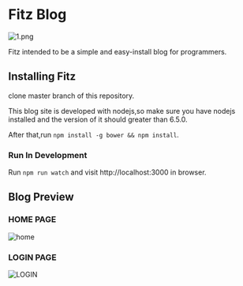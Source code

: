 # Fitz Blog
![1.png](https://ooo.0o0.ooo/2017/03/17/58cbf687d88cf.png)

Fitz intended to be a simple and easy-install blog for programmers.

## Installing Fitz
clone master branch of this repository.

This blog site is developed with nodejs,so make sure you have nodejs installed and the version of it should greater than 6.5.0.

After that,run `npm install -g bower && npm install`.

### Run In Development
Run `npm run watch` and visit http://localhost:3000 in browser.


## Blog Preview

### HOME PAGE
![home](https://ooo.0o0.ooo/2017/03/17/58cbeaab047ec.png)


### LOGIN PAGE
![LOGIN](https://ooo.0o0.ooo/2017/03/18/58cc106b291ca.jpg)
